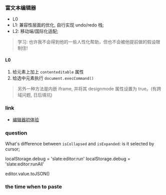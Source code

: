 ### 富文本编辑器

* L0
* L1: 兼容性层面的优化, 自行实现 undo/redo 栈;
* L2: 移动端/国际化适配;

> 学习: 也许我不会得到他的一些人性化帮助，但也不会被他提前做的假设限制住!

#### L0

1. 给元素上加上 `contenteditable` 属性
2. 给选中元素执行 `document.execCommand()`

> 另外一种方法是内嵌 iframe, 并将其 designmode 属性设置为 true。(有跨域问题, 日后填坑)

### link

* [编辑器初体验](https://zhuanlan.zhihu.com/p/90931631)

### question

What's difference between `isCollapsed` and `isExpanded`: is it selected by cursor;

localStorage.debug = 'slate:editor:run'
localStorage.debug = 'slate:editor:runAll'

editor.value.toJSON()

### the time when to paste